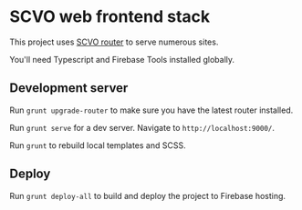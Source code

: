 # SCVO web frontend stack

This project uses [SCVO router](https://github.com/scvodigital/scvo-router) to serve numerous sites.

You'll need Typescript and Firebase Tools installed globally.

## Development server

Run `grunt upgrade-router` to make sure you have the latest router installed.

Run `grunt serve` for a dev server. Navigate to `http://localhost:9000/`.

Run `grunt` to rebuild local templates and SCSS.

## Deploy

Run `grunt deploy-all` to build and deploy the project to Firebase hosting.
